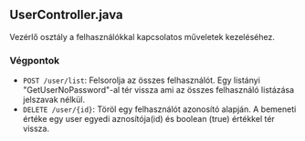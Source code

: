 ## UserController.java

Vezérlő osztály a felhasználókkal kapcsolatos műveletek kezeléséhez.

### Végpontok
- `POST /user/list`: Felsorolja az összes felhasználót. Egy listányi "GetUserNoPassword"-al tér vissza ami az összes felhasználó listázása jelszavak nélkül.
- `DELETE /user/{id}`: Töröl egy felhasználót azonosító alapján. A bemeneti értéke egy user egyedi aznosítója(id) és boolean (true) értékkel tér vissza.
